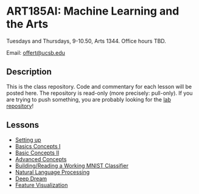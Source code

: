 # ART185AI: Machine Learning and the Arts

Tuesdays and Thursdays, 9-10.50, Arts 1344. Office hours TBD.

Email: offert@ucsb.edu

## Description

This is the class repository. Code and commentary for each lesson will be posted here. The repository is read-only (more precisely: pull-only). If you are trying to push something, you are probably looking for the [lab repository](https://github.com/zentralwerkstatt/ART185AI-lab)!

## Lessons

- [Setting up](https://github.com/zentralwerkstatt/ART185AI/blob/master/N00_Setup.ipynb)
- [Basics Concepts I](https://github.com/zentralwerkstatt/ART185AI/blob/master/N01_Basics.ipynb)
- [Basic Concepts II](https://github.com/zentralwerkstatt/ART185AI/blob/master/N02_Basics.ipynb)
- [Advanced Concepts](https://github.com/zentralwerkstatt/ART185AI/blob/master/N03_Advanced.ipynb)
- [Building/Reading a Working MNIST Classifier](https://github.com/zentralwerkstatt/ART185AI/blob/master/N04_MNIST.ipynb)
- [Natural Language Processing](https://github.com/zentralwerkstatt/ART185AI/blob/master/N05_NLP.ipynb)
- [Deep Dream](https://github.com/zentralwerkstatt/ART185AI/blob/master/N06_Deepdream.ipynb)
- [Feature Visualization](https://github.com/zentralwerkstatt/ART185AI/blob/master/N07_Visualization.ipynb)